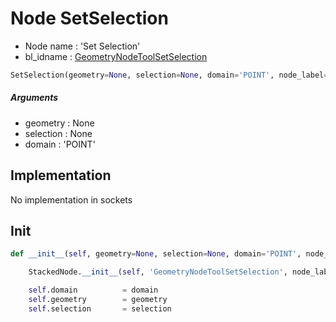# Node SetSelection

- Node name : 'Set Selection'
- bl_idname : [GeometryNodeToolSetSelection](https://docs.blender.org/api/current/bpy.types.{bl_idname}.html)


``` python
SetSelection(geometry=None, selection=None, domain='POINT', node_label=None, node_color=None)
```
##### Arguments

- geometry : None
- selection : None
- domain : 'POINT'

## Implementation

No implementation in sockets

## Init

``` python
def __init__(self, geometry=None, selection=None, domain='POINT', node_label=None, node_color=None):

    StackedNode.__init__(self, 'GeometryNodeToolSetSelection', node_label=node_label, node_color=node_color)

    self.domain          = domain
    self.geometry        = geometry
    self.selection       = selection
```
